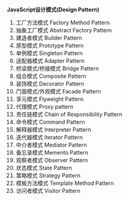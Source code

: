 **JavaScript设计模式(Design Pattern)**


1. 工厂方法模式            Factory Method Pattern
2. 抽象工厂模式            Abstract Factory Pattern
3. 建造者模式              Builder Pattern
4. 原型模式                Prototype Pattern
5. 单例模式                Singleton Pattern
6. 适配器模式              Adapter Pattern
7. 桥梁模式/桥接模式       Bridge Pattern
8. 组合模式                Composite Pattern
9. 装饰模式                Decorator Pattern
10. 门面模式/外观模式        Facade Pattern
11. 享元模式                Flyweight Pattern
12. 代理模式                Proxy pattern
13. 责任链模式               Chain of Responsibility Pattern
14. 命令模式                 Command Pattern
15. 解释器模式               Interpreter Pattern
16. 迭代器模式               Iterator Pattern
17. 中介者模式               Mediator Pattern
18. 备忘录模式               Memento Pattern
19. 观察者模式               Observer Pattern
20. 状态模式                 State Pattern
21. 策略模式                 Strategy Pattern
22. 模板方法模式             Template Method Pattern
23. 访问者模式               Visitor Pattern
